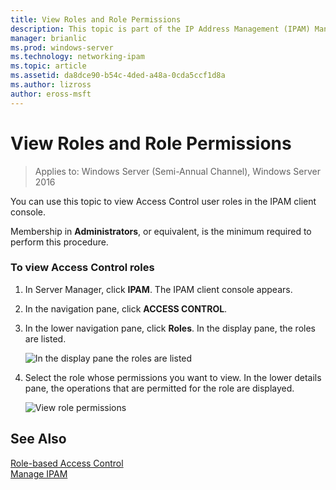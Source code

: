 ```yaml
---
title: View Roles and Role Permissions
description: This topic is part of the IP Address Management (IPAM) Management guide in Windows Server 2016.
manager: brianlic
ms.prod: windows-server
ms.technology: networking-ipam
ms.topic: article
ms.assetid: da8dce90-b54c-4ded-a48a-0cda5ccf1d8a
ms.author: lizross
author: eross-msft
---
```

# View Roles and Role Permissions

>Applies to: Windows Server (Semi-Annual Channel), Windows Server 2016

You can use this topic to view Access Control user roles in the IPAM client console.  
  
Membership in **Administrators**, or equivalent, is the minimum required to perform this procedure.  
  
### To view Access Control roles  
  
1.  In Server Manager, click  **IPAM**. The IPAM client console appears.  
  
2.  In the navigation pane, click **ACCESS CONTROL**.  
  
3.  In the lower navigation pane, click **Roles**. In the display pane, the roles are listed.  
  
    ![In the display pane the roles are listed](../../media/View-Roles-and-Role-Permissions/ipam_ViewRoles_01.jpg)  
  
4.  Select the role whose permissions you want to view. In the lower details pane, the operations that are permitted for the role are displayed.  
  
    ![View role permissions](../../media/View-Roles-and-Role-Permissions/ipam_ViewRoles_02.jpg)  
  
## See Also  
[Role-based Access Control](Role-based-Access-Control.md)  
[Manage IPAM](Manage-IPAM.md)  
  


